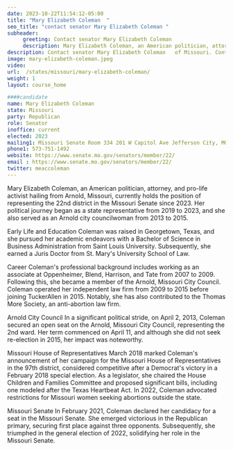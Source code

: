 ```yaml
---
date: 2023-10-22T11:54:12-05:00
title: "Mary Elizabeth Coleman  "
seo_title: "contact senator Mary Elizabeth Coleman "
subheader:
     greeting: Contact senator Mary Elizabeth Coleman
     description: Mary Elizabeth Coleman, an American politician, attorney, and pro-life activist hailing from Arnold, Missouri, currently holds the position of representing the 22nd district in the Missouri Senate since 2023. Her political journey began as a state representative from 2019 to 2023, and she also served as an Arnold city councilwoman from 2013 to 2015.
description: Contact senator Mary Elizabeth Coleman   of Missouri. Contact information for Mary Elizabeth Coleman includes email address, phone number, and mailing address.
image: mary-elizabeth-coleman.jpeg
video:
url:  /states/missouri/mary-elizabeth-coleman/
weight: 1
layout: course_home

####candidate
name: Mary Elizabeth Coleman
state: Missouri
party: Republican
role: Senator
inoffice: current
elected: 2023
mailing1: Missouri Senate Room 334 201 W Capitol Ave Jefferson City, MO 65101
phone1: 573-751-1492
website: https://www.senate.mo.gov/senators/member/22/
email : https://www.senate.mo.gov/senators/member/22/
twitter: meaccoleman
---
```


Mary Elizabeth Coleman, an American politician, attorney, and pro-life activist hailing from Arnold, Missouri, currently holds the position of representing the 22nd district in the Missouri Senate since 2023. Her political journey began as a state representative from 2019 to 2023, and she also served as an Arnold city councilwoman from 2013 to 2015.

Early Life and Education
Coleman was raised in Georgetown, Texas, and she pursued her academic endeavors with a Bachelor of Science in Business Administration from Saint Louis University. Subsequently, she earned a Juris Doctor from St. Mary's University School of Law.

Career
Coleman's professional background includes working as an associate at Oppenheimer, Blend, Harrison, and Tate from 2007 to 2009. Following this, she became a member of the Arnold, Missouri City Council. Coleman operated her independent law firm from 2009 to 2015 before joining TuckerAllen in 2015. Notably, she has also contributed to the Thomas More Society, an anti-abortion law firm.

Arnold City Council
In a significant political stride, on April 2, 2013, Coleman secured an open seat on the Arnold, Missouri City Council, representing the 2nd ward. Her term commenced on April 11, and although she did not seek re-election in 2015, her impact was noteworthy.

Missouri House of Representatives
March 2018 marked Coleman's announcement of her campaign for the Missouri House of Representatives in the 97th district, considered competitive after a Democrat's victory in a February 2018 special election. As a legislator, she chaired the House Children and Families Committee and proposed significant bills, including one modeled after the Texas Heartbeat Act. In 2022, Coleman advocated restrictions for Missouri women seeking abortions outside the state.

Missouri Senate
In February 2021, Coleman declared her candidacy for a seat in the Missouri Senate. She emerged victorious in the Republican primary, securing first place against three opponents. Subsequently, she triumphed in the general election of 2022, solidifying her role in the Missouri Senate.
